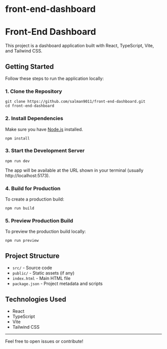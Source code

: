 # front-end-dashboard
# Front-End Dashboard

This project is a dashboard application built with React, TypeScript, Vite, and Tailwind CSS.

## Getting Started

Follow these steps to run the application locally:

### 1. Clone the Repository
```
git clone https://github.com/salman9011/front-end-dashboard.git
cd front-end-dashboard
```

### 2. Install Dependencies
Make sure you have [Node.js](https://nodejs.org/) installed.
```
npm install
```

### 3. Start the Development Server
```
npm run dev
```

The app will be available at the URL shown in your terminal (usually http://localhost:5173).

### 4. Build for Production
To create a production build:
```
npm run build
```

### 5. Preview Production Build
To preview the production build locally:
```
npm run preview
```

## Project Structure
- `src/` - Source code
- `public/` - Static assets (if any)
- `index.html` - Main HTML file
- `package.json` - Project metadata and scripts

## Technologies Used
- React
- TypeScript
- Vite
- Tailwind CSS

---
Feel free to open issues or contribute!
